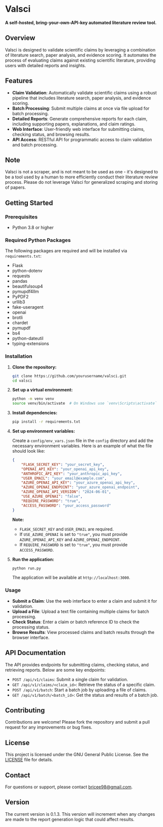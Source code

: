 # Valsci

**A self-hosted, bring-your-own-API-key automated literature review tool.**

## Overview

Valsci is designed to validate scientific claims by leveraging a combination of literature search, paper analysis, and evidence scoring. It automates the process of evaluating claims against existing scientific literature, providing users with detailed reports and insights.

## Features

- **Claim Validation**: Automatically validate scientific claims using a robust pipeline that includes literature search, paper analysis, and evidence scoring.
- **Batch Processing**: Submit multiple claims at once via file upload for batch processing.
- **Detailed Reports**: Generate comprehensive reports for each claim, including supporting papers, explanations, and claim ratings.
- **Web Interface**: User-friendly web interface for submitting claims, checking status, and browsing results.
- **API Access**: RESTful API for programmatic access to claim validation and batch processing.

## Note

Valsci is not a scraper, and is not meant to be used as one - it's designed to be a tool used by a human to more efficiently conduct their literature review process. Please do not leverage Valsci for generalized scraping and storing of papers.

## Getting Started

### Prerequisites

- Python 3.8 or higher

### Required Python Packages

The following packages are required and will be installed via `requirements.txt`:

- Flask
- python-dotenv
- requests
- pandas
- beautifulsoup4
- pymupdf4llm
- PyPDF2
- urllib3
- fake-useragent
- openai
- brotli
- chardet
- pymupdf
- bs4
- python-dateutil
- typing-extensions

### Installation

1. **Clone the repository:**
   ```bash
   git clone https://github.com/yourusername/valsci.git
   cd valsci
   ```

2. **Set up a virtual environment:**
   ```bash
   python -m venv venv
   source venv/bin/activate  # On Windows use `venv\Scripts\activate`
   ```

3. **Install dependencies:**
   ```bash
   pip install -r requirements.txt
   ```

4. **Set up environment variables:**

   Create a `config/env_vars.json` file in the `config` directory and add the necessary environment variables. Here is an example of what the file should look like:

   ```json
   {
       "FLASK_SECRET_KEY": "your_secret_key",
       "OPENAI_API_KEY": "your_openai_api_key",
       "ANTHROPIC_API_KEY": "your_anthropic_api_key",
       "USER_EMAIL": "your_email@example.com",
       "AZURE_OPENAI_API_KEY": "your_azure_openai_api_key",
       "AZURE_OPENAI_ENDPOINT": "your_azure_openai_endpoint",
       "AZURE_OPENAI_API_VERSION": "2024-06-01",
       "USE_AZURE_OPENAI": "false",
       "REQUIRE_PASSWORD": "true",
       "ACCESS_PASSWORD": "your_access_password"
   }
   ```

   **Note:**
   - `FLASK_SECRET_KEY` and `USER_EMAIL` are required.
   - If `USE_AZURE_OPENAI` is set to `"true"`, you must provide `AZURE_OPENAI_API_KEY` and `AZURE_OPENAI_ENDPOINT`.
   - If `REQUIRE_PASSWORD` is set to `"true"`, you must provide `ACCESS_PASSWORD`.

5. **Run the application:**
   ```bash
   python run.py
   ```

   The application will be available at `http://localhost:3000`.

### Usage

- **Submit a Claim**: Use the web interface to enter a claim and submit it for validation.
- **Upload a File**: Upload a text file containing multiple claims for batch processing.
- **Check Status**: Enter a claim or batch reference ID to check the processing status.
- **Browse Results**: View processed claims and batch results through the browser interface.

## API Documentation

The API provides endpoints for submitting claims, checking status, and retrieving reports. Below are some key endpoints:

- `POST /api/v1/claims`: Submit a single claim for validation.
- `GET /api/v1/claims/<claim_id>`: Retrieve the status of a specific claim.
- `POST /api/v1/batch`: Start a batch job by uploading a file of claims.
- `GET /api/v1/batch/<batch_id>`: Get the status and results of a batch job.

## Contributing

Contributions are welcome! Please fork the repository and submit a pull request for any improvements or bug fixes.

## License

This project is licensed under the GNU General Public License. See the [LICENSE](LICENSE) file for details.

## Contact

For questions or support, please contact [bricee98@gmail.com](mailto:bricee98@gmail.com).

## Version
The current version is 0.1.3. This version will increment when any changes are made to the report generation logic that could affect results.